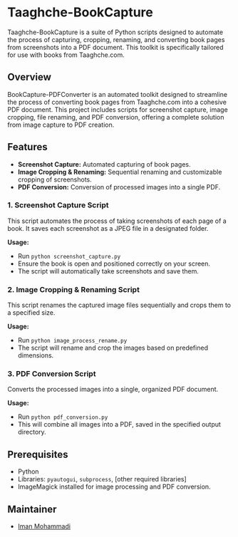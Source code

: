 # Taaghche-BookCapture

Taaghche-BookCapture is a suite of Python scripts designed to automate the process of capturing, cropping, renaming, and converting book pages from screenshots into a PDF document. This toolkit is specifically tailored for use with books from Taaghche.com.


## Overview

BookCapture-PDFConverter is an automated toolkit designed to streamline the process of converting book pages from Taaghche.com into a cohesive PDF document. This project includes scripts for screenshot capture, image cropping, file renaming, and PDF conversion, offering a complete solution from image capture to PDF creation.

## Features

- **Screenshot Capture:** Automated capturing of book pages.
- **Image Cropping & Renaming:** Sequential renaming and customizable cropping of screenshots.
- **PDF Conversion:** Conversion of processed images into a single PDF.

### 1. Screenshot Capture Script

This script automates the process of taking screenshots of each page of a book. It saves each screenshot as a JPEG file in a designated folder.

**Usage:**

- Run `python screenshot_capture.py`
- Ensure the book is open and positioned correctly on your screen.
- The script will automatically take screenshots and save them.

### 2. Image Cropping & Renaming Script

This script renames the captured image files sequentially and crops them to a specified size.

**Usage:**

- Run `python image_process_rename.py`
- The script will rename and crop the images based on predefined dimensions.

### 3. PDF Conversion Script
Converts the processed images into a single, organized PDF document.

**Usage:**

- Run `python pdf_conversion.py`
- This will combine all images into a PDF, saved in the specified output directory.

## Prerequisites

- Python
- Libraries: `pyautogui`, `subprocess`, [other required libraries]
- ImageMagick installed for image processing and PDF conversion.

## Maintainer

- [Iman Mohammadi](https://github.com/Imanm02)